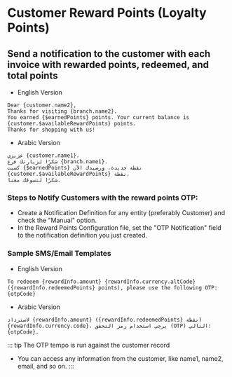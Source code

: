 # Customer Reward Points (Loyalty Points)

## Send a notification to the customer with each invoice with rewarded points, redeemed, and total points
* English Version
```
Dear {customer.name2},
Thanks for visiting {branch.name2}.
You earned {$earnedPoints} points. Your current balance is {customer.$availableRewardPoints} points.
Thanks for shopping with us!
```
* Arabic Version
```
عزيزي {customer.name1}،
شكرًا لزيارتك فرع {branch.name1}.
كسبت {$earnedPoints} نقطة جديدة، ورصيدك الآن {customer.$availableRewardPoints} نقطة.
شكرًا لتسوقك معنا.
```

### Steps to Notify Customers with the reward points OTP:
* Create a Notification Definition for any entity (preferably Customer) and check the "Manual" option.
* In the Reward Points Configuration file, set the "OTP Notification" field to the notification definition you just created.

### Sample SMS/Email Templates

- English Version
```
To redeeem {rewardInfo.amount} {rewardInfo.currency.altCode} ({rewardInfo.redeemedPoints} points), please use the following OTP: {otpCode} 
```
- Arabic Version
```
لاسترداد {rewardInfo.amount} ({rewardInfo.redeemedPoints} نقطة) {rewardInfo.currency.code}، يرجى استخدام رمز التحقق (OTP) التالي: {otpCode}.
```

::: tip The OTP tempo is run against the customer record
- You can access any information from the customer, like name1, name2, email, and so on.
:::